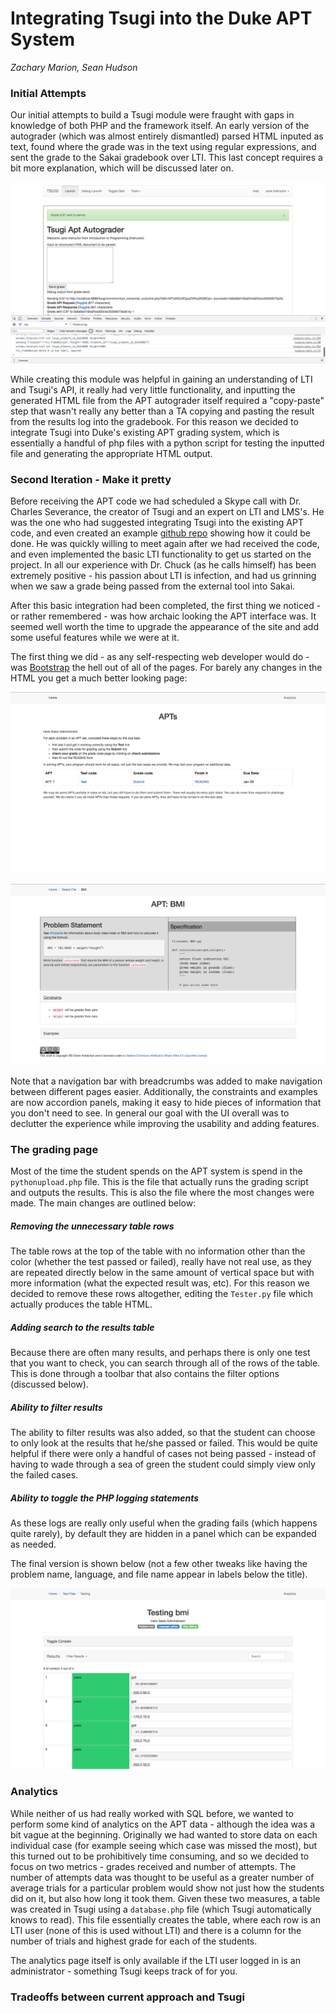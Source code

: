 # Integrating Tsugi into the Duke APT System

_Zachary Marion, Sean Hudson_

### Initial Attempts

Our initial attempts to build a Tsugi module were fraught with gaps in knowledge of both PHP and the framework itself. An early version of the autograder (which was almost entirely dismantled) parsed HTML inputed as text, found where the grade was in the text using regular expressions, and sent the grade to the Sakai gradebook over LTI. This last concept requires a bit more explanation, which will be discussed later on.

![First iteration](first_iteration.png)

While creating this module was helpful in gaining an understanding of LTI and Tsugi's API, it really had very little functionality, and inputting the generated HTML file from the APT autograder itself required a "copy-paste" step that wasn't really any better than a TA copying and pasting the result from the results log into the gradebook. For this reason we decided to integrate Tsugi into Duke's existing APT grading system, which is essentially a handful of php files with a python script for testing the inputted file and generating the appropriate HTML output.

### Second Iteration - Make it pretty

Before receiving the APT code we had scheduled a Skype call with Dr. Charles Severance, the creator of Tsugi and an expert on LTI and LMS's. He was the one who had suggested integrating Tsugi into the existing APT code, and even created an example [github repo](https://github.com/csev/tsugi-php-standalone.git) showing how it could be done. He was quickly willing to meet again after we had received the code, and even implemented the basic LTI functionality to get us started on the project. In all our experience with Dr. Chuck (as he calls himself) has been extremely positive - his passion about LTI is infection, and had us grinning when we saw a grade being passed from the external tool into Sakai.

After this basic integration had been completed, the first thing we noticed - or rather remembered - was how archaic looking the APT interface was. It seemed well worth the time to upgrade the appearance of the site and add some useful features while we were at it.

The first thing we did - as any self-respecting web developer would do - was [Bootstrap](http://getbootstrap.com/) the hell out of all of the pages. For barely any changes in the HTML you get a much better looking page:

![Second Iteration Welcome Screen](second_iteration_welcome.png)

![BMI new](BMI_new.png)

Note that a navigation bar with breadcrumbs was added to make navigation between different pages easier. Additionally, the constraints and examples are now accordion panels, making it easy to hide pieces of information that you don't need to see. In general our goal with the UI overall was to declutter the experience while improving the usability and adding features.

### The grading page

Most of the time the student spends on the APT system is spend in the `pythonupload.php` file. This is the file that actually runs the grading script and outputs the results. This is also the file where the most changes were made. The main changes are outlined below:

##### Removing the unnecessary table rows

The table rows at the top of the table with no information other than the color (whether the test passed or failed), really have not real use, as they are repeated directly below in the same amount of vertical space but with more information (what the expected result was, etc). For this reason we decided to remove these rows altogether, editing the `Tester.py` file which actually produces the table HTML.

##### Adding search to the results table

Because there are often many results, and perhaps there is only one test that you want to check, you can search through all of the rows of the table. This is done through a toolbar that also contains the filter options (discussed below).

##### Ability to filter results

The ability to filter results was also added, so that the student can choose to only look at the results that he/she passed or failed. This would be quite helpful if there were only a handful of cases not being passed - instead of having to wade through a sea of green the student could simply view only the failed cases.

##### Ability to toggle the PHP logging statements

As these logs are really only useful when the grading fails (which happens quite rarely), by default they are hidden in a panel which can be expanded as needed.

The final version is shown below (not a few other tweaks like having the problem name, language, and file name appear in labels below the title).

![Final grading page](grader_final.png)

### Analytics

While neither of us had really worked with SQL before, we wanted to perform some kind of analytics on the APT data - although the idea was a bit vague at the beginning. Originally we had wanted to store data on each individual case (for example seeing which case was missed the most), but this turned out to be prohibitively time consuming, and so we decided to focus on two metrics - grades received and number of attempts. The number of attempts data was thought to be useful as a greater number of average trials for a particular problem would show not just how the students did on it, but also how long it took them. Given these two measures, a table was created in Tsugi using a `database.php` file (which Tsugi automatically knows to read). This file essentially creates the table, where each row is an LTI user (none of this is used without LTI) and there is a column for the number of trials and highest grade for each of the students.

The analytics page itself is only available if the LTI user logged in is an administrator - something Tsugi keeps track of for you.

### Tradeoffs between current approach and Tsugi
